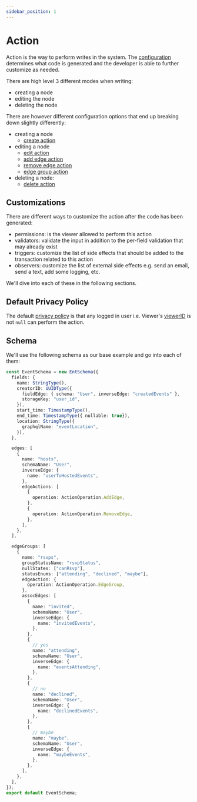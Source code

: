 ```yaml
---
sidebar_position: 1
---
```


# Action

Action is the way to perform writes in the system. The [configuration](/docs/ent-schema/actions) determines what code is generated and the developer is able to further customize as needed.

There are high level 3 different modes when writing:

* creating a node
* editing the node
* deleting the node

There are however different configuration options that end up breaking down slightly differently:

* creating a node
  * [create action](/docs/actions/create-action)
* editing a node
  * [edit action](/docs/actions/edit-action)
  * [add edge action](/docs/actions/add-edge-action)
  * [remove edge action](/docs/actions/remove-edge-action)
  * [edge group action](/docs/actions/edge-group-action)
* deleting a node:
  * [delete action](/docs/actions/delete-action)

## Customizations

There are different ways to customize the action after the code has been generated:

* permissions: is the viewer allowed to perform this action
* validators: validate the input in addition to the per-field validation that may already exist
* triggers: customize the list of side effects that should be added to the transaction related to this action
* observers: customize the list of external side effects e.g. send an email, send a text, add some logging, etc.

We'll dive into each of these in the following sections.

## Default Privacy Policy

The default [privacy policy](/docs/core-concepts/privacy-policy) is that any logged in user i.e. Viewer's [viewerID](/docs/core-concepts/Viewer#viewerID) is not `null` can perform the action.

## Schema

We'll use the following schema as our base example and go into each of them:

```ts title="src/schema/event_schema.ts"
const EventSchema = new EntSchema({
  fields: {
    name: StringType(),
    creatorID: UUIDType({
      fieldEdge: { schema: "User", inverseEdge: "createdEvents" },
      storageKey: "user_id",
    }),
    start_time: TimestampType(),
    end_time: TimestampType({ nullable: true}),
    location: StringType({
      graphqlName: "eventLocation",
    }),
  }, 

  edges: [
    {
      name: "hosts",
      schemaName: "User",
      inverseEdge: {
        name: "userToHostedEvents",
      },
      edgeActions: [
        {
          operation: ActionOperation.AddEdge,
        },
        {
          operation: ActionOperation.RemoveEdge,
        },
      ],
    },
  ], 

  edgeGroups: [
    {
      name: "rsvps",
      groupStatusName: "rsvpStatus",
      nullStates: ["canRsvp"],
      statusEnums: ["attending", "declined", "maybe"],
      edgeAction: {
        operation: ActionOperation.EdgeGroup,
      },
      assocEdges: [
        {
          name: "invited",
          schemaName: "User",
          inverseEdge: {
            name: "invitedEvents",
          },
        },
        {
          // yes
          name: "attending",
          schemaName: "User",
          inverseEdge: {
            name: "eventsAttending",
          },
        },
        {
          // no
          name: "declined",
          schemaName: "User",
          inverseEdge: {
            name: "declinedEvents",
          },
        },
        {
          // maybe
          name: "maybe",
          schemaName: "User",
          inverseEdge: {
            name: "maybeEvents",
          },
        },
      ],
    },
  ], 
}); 
export default EventSchema; 
```
